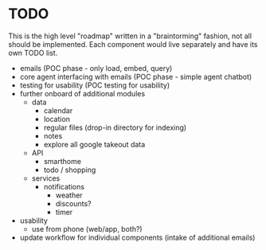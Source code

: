 # TODO
This is the high level "roadmap" written in a "braintorming" fashion, not all should be implemented. Each component would live separately and have its own TODO list.

- emails (POC phase - only load, embed, query)
- core agent interfacing with emails (POC phase - simple agent chatbot)
- testing for usability (POC testing for usability)
- further onboard of additional modules
  - data
    - calendar
    - location
    - regular files (drop-in directory for indexing)
    - notes
    - explore all google takeout data
  - API
    - smarthome
    - todo / shopping
  - services
    - notifications
      - weather
      - discounts?
      - timer
- usability
  - use from phone (web/app, both?)
- update workflow for individual components (intake of additional emails) 
